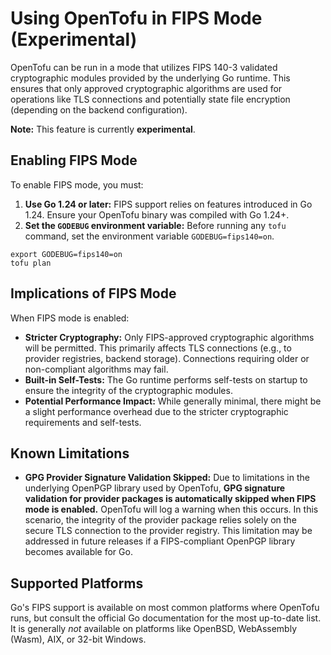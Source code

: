 # Using OpenTofu in FIPS Mode (Experimental)

OpenTofu can be run in a mode that utilizes FIPS 140-3 validated cryptographic modules provided by the underlying Go runtime. This ensures that only approved cryptographic algorithms are used for operations like TLS connections and potentially state file encryption (depending on the backend configuration).

**Note:** This feature is currently **experimental**.

## Enabling FIPS Mode

To enable FIPS mode, you must:

1.  **Use Go 1.24 or later:** FIPS support relies on features introduced in Go 1.24. Ensure your OpenTofu binary was compiled with Go 1.24+.
2.  **Set the `GODEBUG` environment variable:** Before running any `tofu` command, set the environment variable `GODEBUG=fips140=on`.

   ```shell
   export GODEBUG=fips140=on
   tofu plan
   ```

## Implications of FIPS Mode

When FIPS mode is enabled:

*   **Stricter Cryptography:** Only FIPS-approved cryptographic algorithms will be permitted. This primarily affects TLS connections (e.g., to provider registries, backend storage). Connections requiring older or non-compliant algorithms may fail.
*   **Built-in Self-Tests:** The Go runtime performs self-tests on startup to ensure the integrity of the cryptographic modules.
*   **Potential Performance Impact:** While generally minimal, there might be a slight performance overhead due to the stricter cryptographic requirements and self-tests.

## Known Limitations

*   **GPG Provider Signature Validation Skipped:** Due to limitations in the underlying OpenPGP library used by OpenTofu, **GPG signature validation for provider packages is automatically skipped when FIPS mode is enabled.** OpenTofu will log a warning when this occurs. In this scenario, the integrity of the provider package relies solely on the secure TLS connection to the provider registry. This limitation may be addressed in future releases if a FIPS-compliant OpenPGP library becomes available for Go.

## Supported Platforms

Go's FIPS support is available on most common platforms where OpenTofu runs, but consult the official Go documentation for the most up-to-date list. It is generally *not* available on platforms like OpenBSD, WebAssembly (Wasm), AIX, or 32-bit Windows.